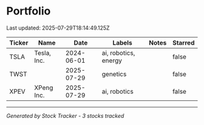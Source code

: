 # Portfolio

Last updated: 2025-07-29T18:14:49.125Z

| Ticker | Name | Date | Labels | Notes | Starred |
|--------|------|------|--------|---------|---------|
| TSLA | Tesla, Inc. | 2024-06-01 | ai, robotics, energy |  | false |
| TWST |  | 2025-07-29 | genetics |  | false |
| XPEV | XPeng Inc. | 2025-07-29 | ai, robotics |  | false |

---
*Generated by Stock Tracker - 3 stocks tracked*
